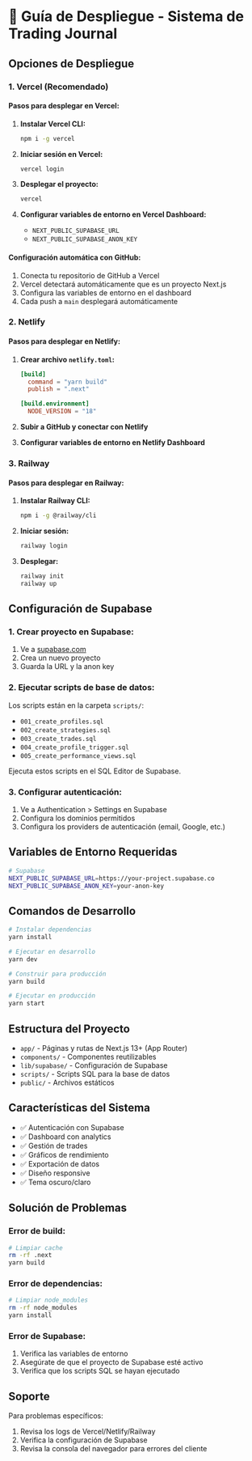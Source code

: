 # 🚀 Guía de Despliegue - Sistema de Trading Journal

## Opciones de Despliegue

### 1. **Vercel (Recomendado)**

#### Pasos para desplegar en Vercel:

1. **Instalar Vercel CLI:**
   ```bash
   npm i -g vercel
   ```

2. **Iniciar sesión en Vercel:**
   ```bash
   vercel login
   ```

3. **Desplegar el proyecto:**
   ```bash
   vercel
   ```

4. **Configurar variables de entorno en Vercel Dashboard:**
   - `NEXT_PUBLIC_SUPABASE_URL`
   - `NEXT_PUBLIC_SUPABASE_ANON_KEY`

#### Configuración automática con GitHub:
1. Conecta tu repositorio de GitHub a Vercel
2. Vercel detectará automáticamente que es un proyecto Next.js
3. Configura las variables de entorno en el dashboard
4. Cada push a `main` desplegará automáticamente

### 2. **Netlify**

#### Pasos para desplegar en Netlify:

1. **Crear archivo `netlify.toml`:**
   ```toml
   [build]
     command = "yarn build"
     publish = ".next"
   
   [build.environment]
     NODE_VERSION = "18"
   ```

2. **Subir a GitHub y conectar con Netlify**

3. **Configurar variables de entorno en Netlify Dashboard**

### 3. **Railway**

#### Pasos para desplegar en Railway:

1. **Instalar Railway CLI:**
   ```bash
   npm i -g @railway/cli
   ```

2. **Iniciar sesión:**
   ```bash
   railway login
   ```

3. **Desplegar:**
   ```bash
   railway init
   railway up
   ```

## Configuración de Supabase

### 1. **Crear proyecto en Supabase:**
1. Ve a [supabase.com](https://supabase.com)
2. Crea un nuevo proyecto
3. Guarda la URL y la anon key

### 2. **Ejecutar scripts de base de datos:**
Los scripts están en la carpeta `scripts/`:
- `001_create_profiles.sql`
- `002_create_strategies.sql`
- `003_create_trades.sql`
- `004_create_profile_trigger.sql`
- `005_create_performance_views.sql`

Ejecuta estos scripts en el SQL Editor de Supabase.

### 3. **Configurar autenticación:**
1. Ve a Authentication > Settings en Supabase
2. Configura los dominios permitidos
3. Configura los providers de autenticación (email, Google, etc.)

## Variables de Entorno Requeridas

```bash
# Supabase
NEXT_PUBLIC_SUPABASE_URL=https://your-project.supabase.co
NEXT_PUBLIC_SUPABASE_ANON_KEY=your-anon-key
```

## Comandos de Desarrollo

```bash
# Instalar dependencias
yarn install

# Ejecutar en desarrollo
yarn dev

# Construir para producción
yarn build

# Ejecutar en producción
yarn start
```

## Estructura del Proyecto

- `app/` - Páginas y rutas de Next.js 13+ (App Router)
- `components/` - Componentes reutilizables
- `lib/supabase/` - Configuración de Supabase
- `scripts/` - Scripts SQL para la base de datos
- `public/` - Archivos estáticos

## Características del Sistema

- ✅ Autenticación con Supabase
- ✅ Dashboard con analytics
- ✅ Gestión de trades
- ✅ Gráficos de rendimiento
- ✅ Exportación de datos
- ✅ Diseño responsive
- ✅ Tema oscuro/claro

## Solución de Problemas

### Error de build:
```bash
# Limpiar cache
rm -rf .next
yarn build
```

### Error de dependencias:
```bash
# Limpiar node_modules
rm -rf node_modules
yarn install
```

### Error de Supabase:
1. Verifica las variables de entorno
2. Asegúrate de que el proyecto de Supabase esté activo
3. Verifica que los scripts SQL se hayan ejecutado

## Soporte

Para problemas específicos:
1. Revisa los logs de Vercel/Netlify/Railway
2. Verifica la configuración de Supabase
3. Revisa la consola del navegador para errores del cliente

